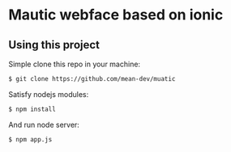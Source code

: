 Mautic webface based on ionic
=========================


## Using this project

Simple clone this repo in your machine:

```bash
$ git clone https://github.com/mean-dev/muatic
```
Satisfy nodejs modules:
   ```bash
   $ npm install
   ```
And run node server:
```bash
$ npm app.js
```
